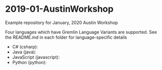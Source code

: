 # 2019-01-AustinWorkshop

Example repository for January, 2020 Austin Workshop

Four languages which have Gremlin Language Variants are supported.  See the README.md in each folder for language-specific details

 - C# (csharp): 
 - Java (java): 
 - JavaScript (javascript):
 - Python (python): 
 
